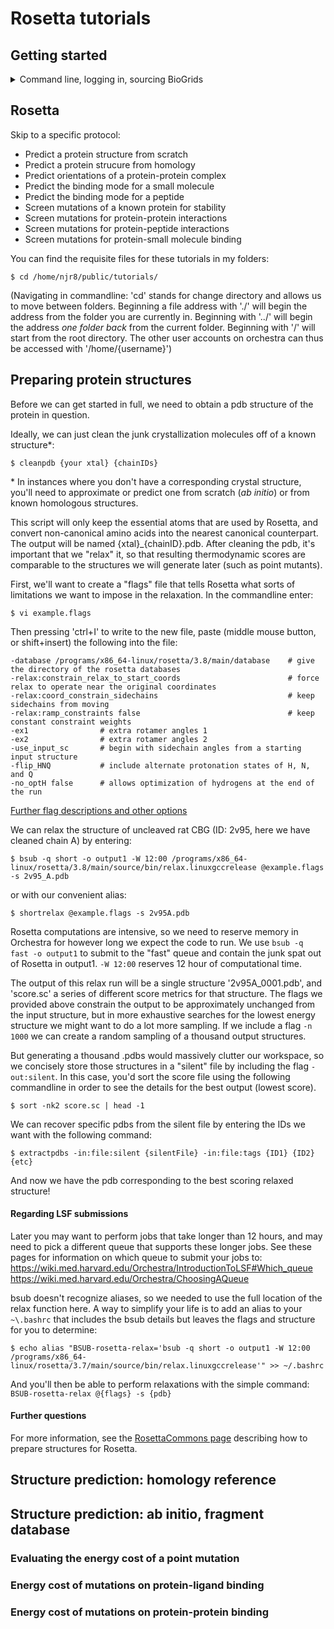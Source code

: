 # Rosetta tutorials

## Getting started
<details><summary> Command line, logging in, sourcing BioGrids</summary><p>
These guides are to be executed in Orchestra with the BioGrids environment. Obtain access to the HMS computing cluster, Orchestra at https://rc.hms.harvard.edu/. You can use Orchestra to perform intensive computational tasks, just log in with a Unix-based command line (the default terminal for Macs; or Cygwin for PCs, free at https://cygwin.com/install.html). The command to log in is:

``$ ssh -y usrNM@orchestra.med.harvard.edu``

Note: I use the dollar sign ($) to indicate entries meant for the command line, otherwise I'm referring to script editing with vim. Don't actually type the dollar sign.

Initialize BioGrids on your Orchestra account by sourcing the Biogrids environment:
``$ source /programs/biogrids.shrc``
You'll only need to do this once, and then it'll automatically initialize when you log in.
[Click here for more information on BioGrids setup.](https://wiki.med.harvard.edu/Orchestra/BioGrids)

Please contact help@biogrids.org if you run into any problems.

Additionally, before we get started, your life will be made much simpler if you do the following:
```
$ echo "alias cleanpdb='python /programs/x86_64-linux/rosetta/3.8/tools/protein_tools/scripts/clean_pdb.py'" >> ~/.bashrc
$ echo "alias testrelax='/programs/x86_64-linux/rosetta/3.8/main/source/bin/relax.linuxgccrelease'" >> ~/.bashrc
$ echo "alias extractpdbs='/programs/x86_64-linux/rosetta/3.8/main/source/bin/extract_pdbs.linuxgccrelease -database /programs/x86_64-linux/rosetta/3.8/main/database'" >> ~/.bashrc
$ echo "alias shortrelax='bsub -q short -W 12:00 /programs/x86_64-linux/rosetta/3.8/main/source/bin/relax.linuxgccrelease'" >> ~/.bashrc
```
``exit`` and log back into Orchestra to implement these shortcut commands.
</p></details>

## Rosetta
Skip to a specific protocol:
* Predict a protein structure from scratch
* Predict a protein strucure from homology
* Predict orientations of a protein-protein complex
* Predict the binding mode for a small molecule
* Predict the binding mode for a peptide
* Screen mutations of a known protein for stability
* Screen mutations for protein-protein interactions
* Screen mutations for protein-peptide interactions
* Screen mutations for protein-small molecule binding

You can find the requisite files for these tutorials in my folders:
~~~~
$ cd /home/njr8/public/tutorials/
~~~~
(Navigating in commandline: 'cd' stands for change directory and allows us to move between folders. Beginning a file address with './' will begin the address from the folder you are currently in. Beginning with '../' will begin the address *one folder back* from the current folder. Beginning with '/' will start from the root directory. The other user accounts on orchestra can thus be accessed with '/home/{username}')

## Preparing protein structures
Before we can get started in full, we need to obtain a pdb structure of the protein in question.

Ideally, we can just clean the junk crystallization molecules off of a known structure\*:
~~~~
$ cleanpdb {your xtal} {chainIDs}
~~~~
\* In instances where you don't have a corresponding crystal structure, you'll need to approximate or predict one from scratch (*ab initio*) or from known homologous structures.

This script will only keep the essential atoms that are used by Rosetta, and convert non-canonical amino acids into the nearest canonical counterpart. The output will be named {xtal}\_{chainID}.pdb. After cleaning the pdb, it's important that we "relax" it, so that resulting thermodynamic scores are comparable to the structures we will generate later (such as point mutants).

First, we'll want to create a "flags" file that tells Rosetta what sorts of limitations we want to impose in the relaxation. In the commandline enter:
~~~~
$ vi example.flags
~~~~
Then pressing 'ctrl+I' to write to the new file, paste (middle mouse button, or shift+insert) the following into the file:
~~~~
-database /programs/x86_64-linux/rosetta/3.8/main/database    # give the directory of the rosetta databases
-relax:constrain_relax_to_start_coords                        # force relax to operate near the original coordinates
-relax:coord_constrain_sidechains                             # keep sidechains from moving
-relax:ramp_constraints false                                 # keep constant constraint weights
-ex1                # extra rotamer angles 1
-ex2                # extra rotamer angles 2
-use_input_sc       # begin with sidechain angles from a starting input structure
-flip_HNQ           # include alternate protonation states of H, N, and Q
-no_optH false      # allows optimization of hydrogens at the end of the run
~~~~
[Further flag descriptions and other options](https://www.rosettacommons.org/docs/latest/rosetta_basics/options/options-overview)

We can relax the structure of uncleaved rat CBG (ID: 2v95, here we have cleaned chain A) by entering:
~~~~
$ bsub -q short -o output1 -W 12:00 /programs/x86_64-linux/rosetta/3.8/main/source/bin/relax.linuxgccrelease @example.flags -s 2v95_A.pdb
~~~~
or with our convenient alias:
~~~~
$ shortrelax @example.flags -s 2v95A.pdb
~~~~

Rosetta computations are intensive, so we need to reserve memory in Orchestra for however long we expect the code to run. We use ``bsub -q fast -o output1`` to submit to the "fast" queue and contain the junk spat out of Rosetta in output1. ``-W 12:00`` reserves 12 hour of computational time.

The output of this relax run will be a single structure '2v95A_0001.pdb', and 'score.sc' a series of different score metrics for that structure. The flags we provided above constrain the output to be approximately unchanged from the input structure, but in more exhaustive searches for the lowest energy structure we might want to do a lot more sampling. If we include a flag ``-n 1000`` we can create a random sampling of a thousand output structures. 

But generating a thousand .pdbs would massively clutter our workspace, so we concisely store those structures in a \"silent\" file by including the flag ``-out:silent``. In this case, you'd sort the score file using the following commandline in order to see the details for the best output (lowest score).
~~~~
$ sort -nk2 score.sc | head -1
~~~~
We can recover specific pdbs from the silent file by entering the IDs we want with the following command:
~~~~
$ extractpdbs -in:file:silent {silentFile} -in:file:tags {ID1} {ID2} {etc}
~~~~
And now we have the pdb corresponding to the best scoring relaxed structure!


#### Regarding LSF submissions
Later you may want to perform jobs that take longer than 12 hours, and may need to pick a different queue that supports these longer jobs. See these pages for information on which queue to submit your jobs to:
https://wiki.med.harvard.edu/Orchestra/IntroductionToLSF#Which_queue
https://wiki.med.harvard.edu/Orchestra/ChoosingAQueue

bsub doesn't recognize aliases, so we needed to use the full location of the relax function here. A way to simplify your life is to add an alias to your ``~\.bashrc`` that includes the bsub details but leaves the flags and structure for you to determine:
~~~~
$ echo alias "BSUB-rosetta-relax='bsub -q short -o output1 -W 12:00 /programs/x86_64-linux/rosetta/3.7/main/source/bin/relax.linuxgccrelease'" >> ~/.bashrc
~~~~
And you'll then be able to perform relaxations with the simple command: ``BSUB-rosetta-relax @{flags} -s {pdb}``

#### Further questions
For more information, see the [RosettaCommons page](https://www.rosettacommons.org/docs/latest/rosetta_basics/preparation/preparing-structures) describing how to prepare structures for Rosetta.

## Structure prediction: homology reference

## Structure prediction: ab initio, fragment database

### Evaluating the energy cost of a point mutation

### Energy cost of mutations on protein-ligand binding

### Energy cost of mutations on protein-protein binding

